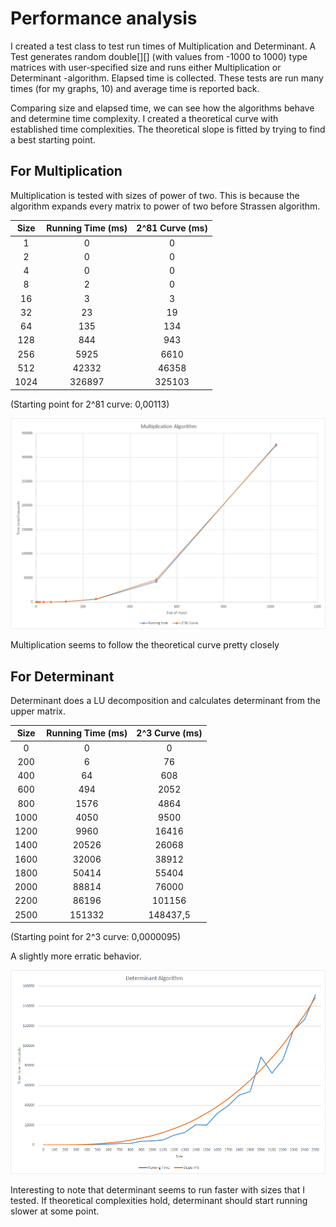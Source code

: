 # Performance analysis

I created a test class to test run times of Multiplication and Determinant. A Test generates random double[][] (with values from
-1000 to 1000) type matrices with user-specified size and runs either Multiplication or Determinant -algorithm. 
Elapsed time is collected. These tests are run many times (for my graphs, 10) and average time is reported back.


Comparing size and elapsed time, we can see how the algorithms behave and determine time complexity. I created a theoretical curve
with established time complexities. The theoretical slope is fitted by trying to find a best starting point.

## For Multiplication

Multiplication is tested with sizes of power of two. This is because the algorithm expands every matrix to power of two before
Strassen algorithm.

| Size | Running Time (ms) | 2^81 Curve (ms) |
|:----:|:-----------------:|:---------------:|
|  1   | 0                 | 0               |
| 2    | 0                 | 0               |
| 4    | 0                 | 0               |
| 8    | 2                 | 0               |
| 16   | 3                 | 3               |
| 32   | 23                | 19              |
| 64   | 135               | 134             |
| 128  | 844               | 943             |
| 256  | 5925              | 6610            |
| 512  | 42332             | 46358           |
| 1024 | 326897            | 325103          |

(Starting point for 2^81 curve: 0,00113)

![](https://github.com/tonitomaatti/MatrixCalc/blob/master/Documentation/Resources/MultiplicationTimeAnalysis1.png)

Multiplication seems to follow the theoretical curve pretty closely



## For Determinant

Determinant does a LU decomposition and calculates determinant from the upper matrix.

| Size  | Running Time (ms) | 2^3 Curve (ms) |
|:-----:|:-----------------:|:---------------:|
|  0    | 0                 | 0               |
| 200   | 6                 | 76              |
|  400  | 64                | 608             |
| 600   | 494               | 2052            |
|  800  | 1576              | 4864            |
|  1000 | 4050              | 9500            |
|  1200 | 9960              | 16416           |
|  1400 | 20526             | 26068           |
|  1600 | 32006             | 38912           |
|  1800 | 50414             | 55404           |
|  2000 | 88814             | 76000           |
| 2200  | 86196             | 101156          |
|  2500 | 151332            | 148437,5        |

(Starting point for 2^3 curve: 0,0000095)

A slightly more erratic behavior. 

![](https://github.com/tonitomaatti/MatrixCalc/blob/master/Documentation/Resources/DeterminantTimeAnalysis1.png)


Interesting to note that determinant seems to run faster with sizes that I tested. If theoretical complexities hold, determinant should start running slower at some point.
